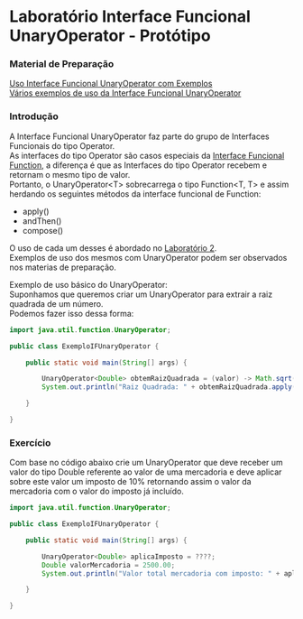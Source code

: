 # Laboratório Interface Funcional UnaryOperator - Protótipo

### Material de Preparação
[Uso Interface Funcional UnaryOperator com Exemplos](https://www.geeksforgeeks.org/unaryoperator-interface-in-java/)<br/>
[Vários exemplos de uso da Interface Funcional UnaryOperator](https://www.programcreek.com/java-api-examples/?api=java.util.function.UnaryOperator)

### Introdução
A Interface Funcional UnaryOperator faz parte do grupo de Interfaces Funcionais do tipo Operator.
<br/>As interfaces do tipo Operator são casos especiais da [Interface Funcional Function](https://github.com/corelioBH/design-app-java/tree/master/Programacao%20Funcional/src/laboratorio2), a diferença é que as Interfaces do tipo Operator recebem e retornam o mesmo tipo de valor.
<br/>Portanto, o UnaryOperator<T&gt; sobrecarrega o tipo Function<T, T> e assim herdando os seguintes métodos da interface funcional de Function:
 * apply()
 * andThen()
 * compose()

O uso de cada um desses é abordado no [Laboratório 2](https://github.com/corelioBH/design-app-java/tree/master/Programacao%20Funcional/src/laboratorio2).
<br/>Exemplos de uso dos mesmos com UnaryOperator podem ser observados nos materias de preparação.

Exemplo de uso básico do UnaryOperator:
<br/>Suponhamos que queremos criar um UnaryOperator para extrair a raiz quadrada de um número.
<br/>Podemos fazer isso dessa forma:
```java
import java.util.function.UnaryOperator;

public class ExemploIFUnaryOperator {

    public static void main(String[] args) {

        UnaryOperator<Double> obtemRaizQuadrada = (valor) -> Math.sqrt(valor);
        System.out.println("Raiz Quadrada: " + obtemRaizQuadrada.apply(25.0));

    }

}
```

### Exercício
Com base no código abaixo crie um UnaryOperator que deve receber um valor do tipo Double referente ao valor de uma mercadoria e deve aplicar sobre este valor um imposto de 10% retornando assim o valor da mercadoria com o valor do imposto já incluído.
```java
import java.util.function.UnaryOperator;

public class ExemploIFUnaryOperator {

    public static void main(String[] args) {

        UnaryOperator<Double> aplicaImposto = ????;
        Double valorMercadoria = 2500.00;
        System.out.println("Valor total mercadoria com imposto: " + aplicaImposto.apply(valorMercadoria));

    }

}
```